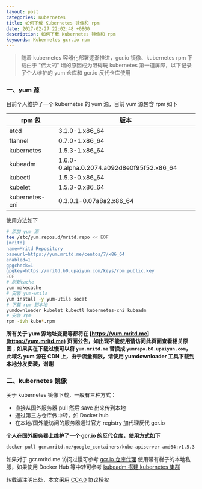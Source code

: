 ```yaml
---
layout: post
categories: Kubernetes
title: 如何下载 Kubernetes 镜像和 rpm
date: 2017-02-27 22:02:48 +0800
description: 如何下载 Kubernetes 镜像和 rpm
keywords: Kubernetes gcr.io rpm
---
```


> 随着 kubernetes 容器化部署逐渐推进，gcr.io 镜像、kubernetes rpm 下载由于 "伟大的" 墙的原因成为阻碍玩 kubernetes 第一道屏障，以下记录了个人维护的 yum 仓库和 gcr.io 反代仓库使用


### 一、yum 源

目前个人维护了一个 kubernetes 的 yum 源，目前 yum 源包含 rpm 如下

|rpm 包|版本|
|------|----|
|etcd|3.1.0-1.x86_64|
|flannel|0.7.0-1.x86_64|
|kubernetes|1.5.3-1.x86_64|
|kubeadm|1.6.0-0.alpha.0.2074.a092d8e0f95f52.x86_64|
|kubectl|1.5.3-0.x86_64|
|kubelet|1.5.3-0.x86_64|
|kubernetes-cni|0.3.0.1-0.07a8a2.x86_64|

使用方法如下

``` sh
# 添加 yum 源
tee /etc/yum.repos.d/mritd.repo << EOF
[mritd]
name=Mritd Repository
baseurl=https://yum.mritd.me/centos/7/x86_64
enabled=1
gpgcheck=1
gpgkey=https://mritd.b0.upaiyun.com/keys/rpm.public.key
EOF
# 刷新cache
yum makecache
# 安装 yum-utils
yum install -y yum-utils socat 
# 下载 rpm 到本地
yumdownloader kubelet kubectl kubernetes-cni kubeadm
# 安装 rpm
rpm -ivh kube*.rpm
```

**所有关于 yum 源地址变更等都将在 [https://yum.mritd.me](https://yum.mritd.me) 页面公告，如出现不能使用请访问此页面查看相关原因**；**如果实在下载过慢可以将 `yum.mritd.me` 替换成 `yumrepo.b0.upaiyun.com`，此域名 yum 源在 CDN 上，由于流量有限，请使用 yumdownloader 工具下载到本地分发安装，谢谢**

### 二、kubernetes 镜像

关于 kubernetes 镜像下载，一般有三种方式：

- 直接从国外服务器 pull 然后 save 出来传到本地
- 通过第三方仓库做中转，如 Docker hub
- 在本地/国外能访问的服务器通过官方 registry 加代理反代 gcr.io

**个人在国外服务器上维护了一个 gcr.io 的反代仓库，使用方式如下**

``` sh
docker pull gcr.mritd.me/google_containers/kube-apiserver-amd64:v1.5.3
```

如果对于 gcr.mritd.me 访问过慢可参考 [gcr.io 仓库代理](https://mritd.me/2017/02/09/gcr.io-registy-proxy/) 使用带有梯子的本地私服，如果使用 Docker Hub 等中转可参考 [kubeadm 搭建 kubernetes 集群](https://mritd.me/2016/10/29/set-up-kubernetes-cluster-by-kubeadm/#22%E9%95%9C%E5%83%8F%E4%BB%8E%E5%93%AA%E6%9D%A5)

转载请注明出处，本文采用 [CC4.0](http://creativecommons.org/licenses/by-nc-nd/4.0/) 协议授权
